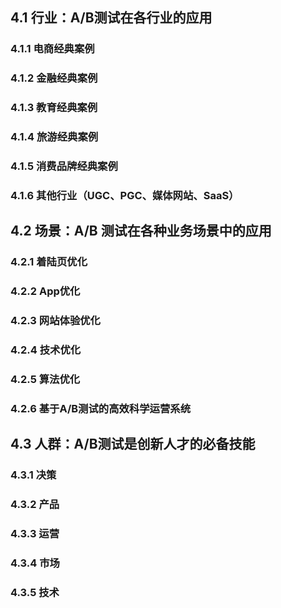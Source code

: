 ## 4.1 行业：A/B测试在各行业的应用
### 4.1.1 电商经典案例
### 4.1.2 金融经典案例
### 4.1.3 教育经典案例
### 4.1.4 旅游经典案例
### 4.1.5 消费品牌经典案例
### 4.1.6 其他行业（UGC、PGC、媒体网站、SaaS）

## 4.2 场景：A/B 测试在各种业务场景中的应用
### 4.2.1 着陆页优化
### 4.2.2 App优化
### 4.2.3 网站体验优化
### 4.2.4 技术优化
### 4.2.5 算法优化
### 4.2.6 基于A/B测试的高效科学运营系统

## 4.3 人群：A/B测试是创新人才的必备技能
### 4.3.1 决策
### 4.3.2 产品
### 4.3.3 运营
### 4.3.4 市场
### 4.3.5 技术
